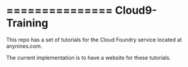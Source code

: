 ===============
Cloud9-Training
===============

This repo has a set of tutorials for the Cloud Foundry service located at anynines.com.

The current implementation is to have a website for these tutorials.
